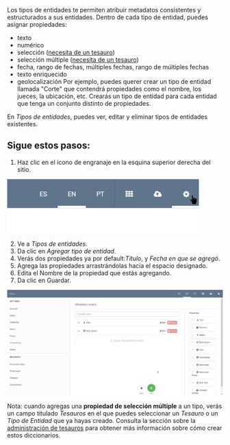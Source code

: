 Los tipos de entidades te permiten atribuir metadatos consistentes y estructurados a sus entidades. Dentro de cada tipo de entidad, puedes asignar propiedades:
* texto 
* numérico
* selección ([necesita de un tesauro](https://github.com/huridocs/uwazi/wiki/Crear-tesauros)) 
* selección múltiple ([necesita de un tesauro](https://github.com/huridocs/uwazi/wiki/Crear-tesauros)) 
* fecha, rango de fechas, múltiples fechas, rango de múltiples fechas
* texto enriquecido
* geolocalización
Por ejemplo, puedes querer crear un tipo de entidad llamada "Corte" que contendrá propiedades como el nombre, los jueces, la ubicación, etc. Crearás un tipo de entidad para cada entidad que tenga un conjunto distinto de propiedades.

En _Tipos de entidades_, puedes ver, editar y eliminar tipos de entidades existentes.
## Sigue estos pasos:

1. Haz clic en el ícono de engranaje en la esquina superior derecha del sitio.

![Gear icon](https://raw.githubusercontent.com/huridocs/uwazi-assets/master/wiki/screenshots/settings_link.jpg)

2. Ve a _Tipos de entidades_.
3. Da clic en _Agregar tipo de entidad_.
4. Verás dos propiedades ya por default:_Título_, y _Fecha en que se agregó_. 
5. Agrega las propiedades arrastrándolas hacia el espacio designado. 
6. Edita el Nombre de la propiedad que estás agregando.
7. Da clic en Guardar.

![New template](https://raw.githubusercontent.com/huridocs/uwazi-assets/master/wiki/screenshots/new_document_entity.jpg)

Nota: cuando agregas una  **propiedad de selección múltiple** a un tipo, verás un campo titulado _Tesauros_ en el que puedes seleccionar un _Tesauro_ o un _Tipo de Entidad_ que ya hayas creado. Consulta la sección sobre la [administración de tesauros](https://github.com/huridocs/uwazi/wiki/Crear-tesauros) para obtener más información sobre cómo crear estos diccionarios.